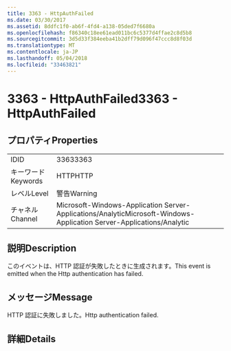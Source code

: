 ```yaml
---
title: 3363 - HttpAuthFailed
ms.date: 03/30/2017
ms.assetid: 8ddfc1f0-ab6f-4fd4-a138-05ded7f6680a
ms.openlocfilehash: f86340c18ee61ead011bc6c5377d4ffae2c8d5b8
ms.sourcegitcommit: 3d5d33f384eeba41b2dff79d096f47ccc8d8f03d
ms.translationtype: MT
ms.contentlocale: ja-JP
ms.lasthandoff: 05/04/2018
ms.locfileid: "33463821"
---
```

# <a name="3363---httpauthfailed"></a><span data-ttu-id="21f6f-102">3363 - HttpAuthFailed</span><span class="sxs-lookup"><span data-stu-id="21f6f-102">3363 - HttpAuthFailed</span></span>
## <a name="properties"></a><span data-ttu-id="21f6f-103">プロパティ</span><span class="sxs-lookup"><span data-stu-id="21f6f-103">Properties</span></span>  
  
|||  
|-|-|  
|<span data-ttu-id="21f6f-104">ID</span><span class="sxs-lookup"><span data-stu-id="21f6f-104">ID</span></span>|<span data-ttu-id="21f6f-105">3363</span><span class="sxs-lookup"><span data-stu-id="21f6f-105">3363</span></span>|  
|<span data-ttu-id="21f6f-106">キーワード</span><span class="sxs-lookup"><span data-stu-id="21f6f-106">Keywords</span></span>|<span data-ttu-id="21f6f-107">HTTP</span><span class="sxs-lookup"><span data-stu-id="21f6f-107">HTTP</span></span>|  
|<span data-ttu-id="21f6f-108">レベル</span><span class="sxs-lookup"><span data-stu-id="21f6f-108">Level</span></span>|<span data-ttu-id="21f6f-109">警告</span><span class="sxs-lookup"><span data-stu-id="21f6f-109">Warning</span></span>|  
|<span data-ttu-id="21f6f-110">チャネル</span><span class="sxs-lookup"><span data-stu-id="21f6f-110">Channel</span></span>|<span data-ttu-id="21f6f-111">Microsoft-Windows-Application Server-Applications/Analytic</span><span class="sxs-lookup"><span data-stu-id="21f6f-111">Microsoft-Windows-Application Server-Applications/Analytic</span></span>|  
  
## <a name="description"></a><span data-ttu-id="21f6f-112">説明</span><span class="sxs-lookup"><span data-stu-id="21f6f-112">Description</span></span>  
 <span data-ttu-id="21f6f-113">このイベントは、HTTP 認証が失敗したときに生成されます。</span><span class="sxs-lookup"><span data-stu-id="21f6f-113">This event is emitted when the Http authentication has failed.</span></span>  
  
## <a name="message"></a><span data-ttu-id="21f6f-114">メッセージ</span><span class="sxs-lookup"><span data-stu-id="21f6f-114">Message</span></span>  
 <span data-ttu-id="21f6f-115">HTTP 認証に失敗しました。</span><span class="sxs-lookup"><span data-stu-id="21f6f-115">Http authentication failed.</span></span>  
  
## <a name="details"></a><span data-ttu-id="21f6f-116">詳細</span><span class="sxs-lookup"><span data-stu-id="21f6f-116">Details</span></span>
